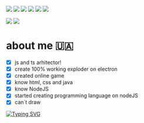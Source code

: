 ![](https://img.shields.io/badge/A++-nodeJS-orange)
![](https://img.shields.io/badge/A-electron-blue)
![](https://img.shields.io/badge/A+-CSS-9cf)
![](https://img.shields.io/badge/A+-html-critical)
![](https://img.shields.io/badge/D+-lua-inactive)
![](https://img.shields.io/badge/B-C%23-informational)

![](https://github-readme-stats.vercel.app/api?username=TheEE145&show_icons=true&theme=radical&hide_border=true)
![](https://github-readme-stats.vercel.app/api/top-langs/?username=TheEE145&show_icons=true&theme=radical&hide_border=true&layout=compact)

# about me 🇺🇦
- [x] js and ts arhitector!
- [x] create 100% working exploder on electron
- [x] created online game
- [x] know html, css and java 
- [x] know NodeJS
- [x] started creating programming language on nodeJS
- [x] can\`t draw

[![Typing SVG](https://readme-typing-svg.herokuapp.com?size=45&color=F7D769&center=true&width=800&height=100&lines=Hi%2C+i+am+TheEE145;i+am+JS+and+TS+arhitector;and+i+know+java%2C+html+and+css)](https://git.io/typing-svg)
